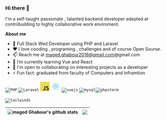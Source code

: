 ### Hi there 👋

I'm a self-taught passionate , talanted backend developer adepted at contriibuilding to highly collaborative work enviroment.

**About me**

- 💼 Full Stack Wed Developer using PHP and Laravel
- ❤️ I love cooding , programing , challenges and of course Open Sourse.
- 📫 Reach me at maged.ghabour2016@gmail.com@gmail.com
- 🌱 I’m currently learning Vue and React
- 🤝 I'm open to collaborating on interesting projects as a developer
- ⚡ Fun fact: graduated from faculty of Computers and Inframtion

<code><img height="30" alt="PHP" src="https://raw.githubusercontent.com/yurijserrano/Github-Profile-Readme-Logos/master/programming%20languages/php.png"></code>
<code><img height="30" alt="Laravel" src="https://raw.githubusercontent.com/yurijserrano/Github-Profile-Readme-Logos/f994c418a134b58c4aec11152f6a4a33fa89da26/frameworks/laravel.svg"></code>
<code><img height="30" alt="javascript" src="https://raw.githubusercontent.com/github/explore/80688e429a7d4ef2fca1e82350fe8e3517d3494d/topics/javascript/javascript.png"></code>
<code><img height="30" alt="react" src="https://raw.githubusercontent.com/github/explore/80688e429a7d4ef2fca1e82350fe8e3517d3494d/topics/react/react.png"></code>
<code><img height="30" alt="vuejs" src="https://raw.githubusercontent.com/yurijserrano/Github-Profile-Readme-Logos/f994c418a134b58c4aec11152f6a4a33fa89da26/frameworks/vuejs.svg"></code>
<code><img height="30" alt="mysql" src="https://raw.githubusercontent.com/yurijserrano/Github-Profile-Readme-Logos/f994c418a134b58c4aec11152f6a4a33fa89da26/databases/mysql.svg"></code><code><img height="30" alt="phpstorm" src="https://raw.githubusercontent.com/yurijserrano/Github-Profile-Readme-Logos/f994c418a134b58c4aec11152f6a4a33fa89da26/ides/phpstorm.svg"></code>

<code><img height="30" alt="tailwinds" src="https://upload.wikimedia.org/wikipedia/commons/thumb/d/d5/Tailwind_CSS_Logo.svg/900px-Tailwind_CSS_Logo.svg.png?20211001194333"/> </code>



<!--
**MagedGhabour/MagedGhabour** is a ✨ _special_ ✨ repository because its `README.md` (this file) appears on your GitHub profile.

Here are some ideas to get you started:

- 🔭 I’m currently working on ...
- 🌱 I’m currently learning ...
- 👯 I’m looking to collaborate on ...
- 🤔 I’m looking for help with ...
- 💬 Ask me about ...
- 📫 How to reach me: ...
- 😄 Pronouns: ...
- ⚡ Fun fact: ...
-->

| <img align="center" src="https://github-readme-stats.vercel.app/api?username=magedGhabour&sshow_icons=true&theme=radical&hide_border=true&layout=compact" alt="maged Ghabour's github stats" /> | <img align="center" src="https://github-readme-stats.vercel.app/api/top-langs/?username=ahmedwassef&show_icons=true&theme=radical&layout=compact&hide_border=true" /> |
| --------------------------------------------------------------------------------------------------------------------------------------------------------------------------------------------- | --------------------------------------------------------------------------------------------------------------------------------------------------------------------- |
